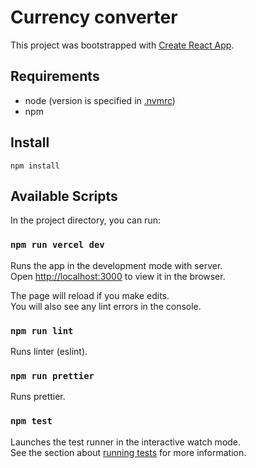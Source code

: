 # Currency converter

This project was bootstrapped with [Create React App](https://github.com/facebook/create-react-app).

## Requirements

- node (version is specified in [.nvmrc](.nvmrc))
- npm

## Install

`npm install`

## Available Scripts

In the project directory, you can run:

### `npm run vercel dev`

Runs the app in the development mode with server.\
Open [http://localhost:3000](http://localhost:3000) to view it in the browser.

The page will reload if you make edits.\
You will also see any lint errors in the console.

### `npm run lint`

Runs linter (eslint).

### `npm run prettier`

Runs prettier.

### `npm test`

Launches the test runner in the interactive watch mode.\
See the section about [running tests](https://facebook.github.io/create-react-app/docs/running-tests) for more information.

